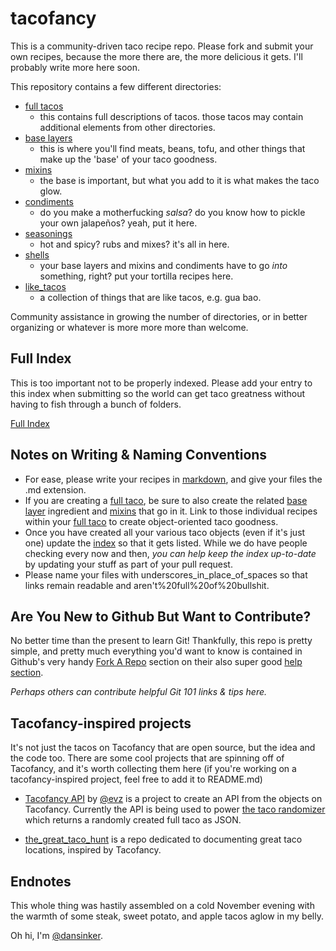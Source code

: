 tacofancy
=========

This is a community-driven taco recipe repo. Please fork and submit your own recipes, because the more there are, the more delicious it gets. I'll probably write more here soon.

This repository contains a few different directories:

* [full tacos](/full_tacos)
    * this contains full descriptions of tacos. those tacos may contain additional elements from other directories.
* [base layers](/base_layers)
    * this is where you'll find meats, beans, tofu, and other things that make up the 'base' of your taco goodness.
* [mixins](/mixins)
    * the base is important, but what you add to it is what makes the taco glow.
* [condiments](/condiments)
    * do you make a motherfucking *salsa*? do you know how to pickle your own jalapeños? yeah, put it here.
* [seasonings](/seasonings)
    * hot and spicy? rubs and mixes? it's all in here.
* [shells](/shells)
    * your base layers and mixins and condiments have to go *into* something, right? put your tortilla recipes here.
* [like_tacos](/like_tacos)
    * a collection of things that are like tacos, e.g. gua bao.
    
Community assistance in growing the number of directories, or in better organizing or whatever is more more more than welcome. 

Full Index
----------

This is too important not to be properly indexed. Please add your entry to this index when submitting so the world can get taco greatness without having to fish through a bunch of folders. 

[Full Index](INDEX.md)


Notes on Writing & Naming Conventions
-------------------------------------

* For ease, please write your recipes in [markdown](http://daringfireball.net/projects/markdown/), and give your files the .md extension.
* If you are creating a [full taco](/full_tacos), be sure to also create the related [base layer](/base_layers) ingredient and [mixins](/mixins) that go in it. Link to those individual recipes within your [full taco](/full_tacos) to create object-oriented taco goodness.
* Once you have created all your various taco objects (even if it's just one) update the [index](INDEX.md) so that it gets listed. While we do have people checking every now and then, *you can help keep the index up-to-date* by updating your stuff as part of your pull request.
* Please name your files with underscores_in_place_of_spaces so that links remain readable and aren't%20full%20of%20bullshit. 
  

Are You New to Github But Want to Contribute?
------------------------------------------------------

No better time than the present to learn Git! Thankfully, this repo is pretty simple, and pretty much everything you'd want to know is contained in Github's very handy [Fork A Repo](https://help.github.com/articles/fork-a-repo) section on their also super good [help section](https://help.github.com).

_Perhaps others can contribute helpful Git 101 links & tips here._

Tacofancy-inspired projects
---------------------------

It's not just the tacos on Tacofancy that are open source, but the idea and the code too. There are some cool projects that are spinning off of Tacofancy, and it's worth collecting them here (if you're working on a tacofancy-inspired project, feel free to add it to README.md)

* [Tacofancy API](https://github.com/evz/tacofancy-api) by [@evz](https://github.com/evz/) is a project to create an API from the objects on Tacofancy. Currently the API is being used to power [the taco randomizer](http://taco-randomizer.herokuapp.com/random/ ) which returns a randomly created full taco as JSON.

* [the_great_taco_hunt](http://github.com/hunterowens/the_great_taco_hunt) is a repo dedicated to documenting great taco locations, inspired by Tacofancy.


Endnotes
--------

This whole thing was hastily assembled on a cold November evening with the warmth of some steak, sweet potato, and apple tacos aglow in my belly.

Oh hi, I'm [@dansinker](https://www.twitter.com/dansinker).
